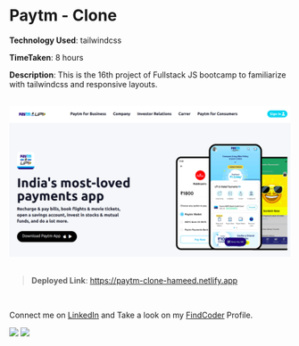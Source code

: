 # Paytm - Clone

**Technology Used**: tailwindcss

**TimeTaken**: 8 hours

**Description**: This is the 16th project of Fullstack JS bootcamp to familiarize with tailwindcss and responsive layouts.  
<br>


![](./assets/paytm.png)
<br><br>

> **Deployed Link**:  https://paytm-clone-hameed.netlify.app

<br>

Connect me on [LinkedIn](https://www.linkedin.com/in/hameed-asmath-973462191) and Take a look on my [FindCoder](https://www.findcoder.io/u/hameed) Profile.

![](https://img.shields.io/badge/LinkedIn-0077B5?style=for-the-badge&logo=linkedin&logoColor=white)
![](https://img.shields.io/badge/-FindCoder-brightgreen)